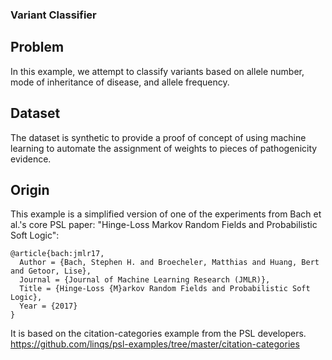 ### Variant Classifier

## Problem

In this example, we attempt to classify variants based on allele number, mode of inheritance of disease, and allele frequency.

## Dataset

The dataset is synthetic to provide a proof of concept of using machine learning to automate the assignment of weights to pieces of pathogenicity evidence.

## Origin

This example is a simplified version of one of the experiments from Bach et al.'s core PSL paper:
"Hinge-Loss Markov Random Fields and Probabilistic Soft Logic":
```
@article{bach:jmlr17,
  Author = {Bach, Stephen H. and Broecheler, Matthias and Huang, Bert and Getoor, Lise},
  Journal = {Journal of Machine Learning Research (JMLR)},
  Title = {Hinge-Loss {M}arkov Random Fields and Probabilistic Soft Logic},
  Year = {2017}
}
```

It is based on the citation-categories example from the PSL developers. https://github.com/linqs/psl-examples/tree/master/citation-categories
